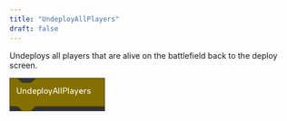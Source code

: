 ```yaml
---
title: "UndeployAllPlayers"
draft: false
---
```

Undeploys all players that are alive on the battlefield back to the deploy screen.

![UndeployAllPlayers](https://raw.githubusercontent.com/battlefield-portal-community/Image-CDN/main/portal_blocks/UndeployAllPlayers.png)